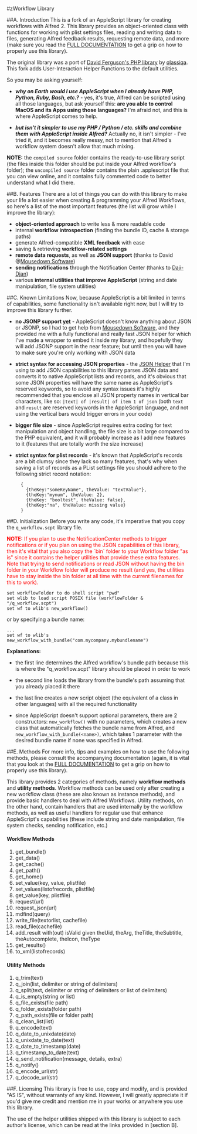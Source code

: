 #zWorkflow Library

##A. Introduction
This is a fork of an AppleScript library for creating workflows with Alfred 2. This library provides an object-oriented class with functions for working with plist settings files, reading and writing data to files, generating Alfred feedback results, requesting remote data, and more (make sure you read the [FULL DOCUMENTATION](https://github.com/qlassiqa/qWorkflow/blob/master/documentation/Documentation.md) to get a grip on how to properly use this library).

The original library was a port of [David Ferguson's PHP library](https://github.com/jdfwarrior/Workflows) by [qlassiqa](https://github.com/qlassiqa/qWorkflow). This fork adds User-Interaction Helper Functions to the default utilities.

So you may be asking yourself: 

* ***why on Earth would I use AppleScript when I already have PHP, Python, Ruby, Bash, etc.?*** - yes, it's true, Alfred can be scripted using all those languages, but ask yourself this: **are you able to control MacOS and its Apps using those languages?** I'm afraid not, and this is where AppleScript comes to help. 

* ***but isn't it simpler to use my PHP / Python / etc. skills and combine them with AppleScript inside Alfred?*** Actually no, it isn't simpler - I've tried it, and it becomes really messy, not to mention that Alfred's workflow system doesn't allow that much mixing.

**NOTE:** the `compiled source` folder contains the ready-to-use library script (the files inside this folder should be put inside your Alfred workflow's folder); the `uncompiled source` folder contains the plain .applescript file that you can view online, and it contains fully commented code to better understand what I did there.

##B. Features
There are a lot of things you can do with this library to make your life a lot easier when creating & programming your Alfred Workflows, so here's a list of the most important features (the list will grow while I improve the library):

* **object-oriented approach** to write less & more readable code
* internal **workflow introspection** (finding the bundle ID, cache & storage paths)
* generate Alfred-compatible **XML feedback** with ease
* saving & retrieving **workflow-related settings**
* **remote data requests**, as well as **JSON support** (thanks to David @[Mousedown Software](http://www.mousedown.net/mouseware/index.html))
* **sending notifications** through the Notification Center (thanks to [Daji-Djan](https://github.com/Daij-Djan/DDMountainNotifier))
* various **internal utilities that improve AppleScript** (string and date manipulation, file system utilities)

##C. Known Limitations
Now, because AppleScript is a bit limited in terms of capabilities, some functionality isn't available right now, but I will try to improve this library further.

* **no JSONP support <u>yet</u>** - AppleScript doesn't know anything about JSON or JSONP, so I had to get help from [Mousedown Software](http://www.mousedown.net/mouseware/index.html), and they provided me with a fully functional and really fast JSON helper for which I've made a wrapper to embed it inside my library, and hopefully they will add JSONP support in the near feature; but until then you will have to make sure you're only working with JSON data

* **strict syntax for accessing JSON properties** - the [JSON Helper](http://www.mousedown.net/mouseware/JSONHelper.html) that I'm using to add JSON capabilities to this library parses JSON data and converts it to native AppleScript lists and records, and it's obvious that some JSON properties will have the same name as AppleScript's reserved keywords, so to avoid any syntax issues it's highly recommended that you enclose all JSON property names in vertical bar characters, like so: `|text| of |result| of item 1 of json`  (both `text` and `result` are reserved keywords in the AppleScript language, and not using the vertical bars would trigger errors in your code)

* **bigger file size** - since AppleScript requires extra coding for text manipulation and object handling, the file size is a bit large compared to the PHP equivalent, and it will probably increase as I add new features to it (features that are totally worth the size increase)

* **strict syntax for plist records** - it's known that AppleScript's records are a bit clumsy since they lack so many features, that's why when saving a list of records as a PList settings file you should adhere to the following strict record notation: 
 
  ```
	{ 
	  {theKey:"someKeyName", theValue: "textValue"}, 
	  {theKey:"mynum", theValue: 2},
	  {theKey: "booltest", theValue: false},
	  {theKey:"na", theValue: missing value} 
	}
	```

##D. Initialization
Before you write any code, it's imperative that you copy the `q_workflow.scpt` library file. 

<p style="color: red;"><strong>NOTE:</strong> If you plan to use the NotificationCenter methods to trigger notifications or if you plan on using the JSON capabilities of this library, then it's vital that you also copy the `bin` folder to your Workflow folder "as is" since it contains the helper utilities that provide these extra features. Note that trying to send notifications or read JSON without having the bin folder in your Workflow folder will produce no result (and yes, the utilities have to stay inside the bin folder at all time with the current filenames for this to work).</p>

```
set workflowFolder to do shell script "pwd"
set wlib to load script POSIX file (workflowFolder & "/q_workflow.scpt")
set wf to wlib's new_workflow()
```

or by specifying a bundle name:

```
...
set wf to wlib's new_workflow_with_bundle("com.mycompany.mybundlename")
```

**Explanations:**
* the first line determines the Alfred workflow's bundle path because this is where the "q_workflow.scpt" library should be placed in order to work

* the second line loads the library from the bundle's path assuming that you already placed it there

* the last line creates a new script object (the equivalent of a class in other languages) with all the required functionality

* since AppleScript doesn't support optional parameters, there are 2 constructors: `new_workflow()` with no parameters, which creates a new class that automatically fetches the bundle name from Alfred, and `new_workflow_with_bundle(<name>)`, which takes 1 parameter with the desired bundle name if none was specified in Alfred.

##E. Methods
For more info, tips and examples on how to use the following methods, please consult the accompanying documentation (again, it is vital that you look at the [FULL DOCUMENTATION](https://github.com/qlassiqa/qWorkflow/blob/master/documentation/Documentation.md) to get a grip on how to properly use this library).

This library provides 2 categories of methods, namely **workflow methods** and **utility methods**. Workflow methods can be used only after creating a new workflow class (these are also known as instance methods), and provide basic handlers to deal with Alfred Workflows. Utility methods, on the other hand, contain handlers that are used internally by the workflow methods, as well as useful handlers for regular use that enhance AppleScript's capabilities (these include string and date manipulation, file system checks, sending notification, etc.)

#### Workflow Methods
1. get\_bundle()
2. get\_data()
3. get\_cache()
4. get\_path()
5. get\_home()
6. set\_value(key, value, plistfile)
7. set\_values(listofrecords, plistfile)
8. get\_value(key, plistfile)
9. request(url)
10. request\_json(url)
11. mdfind(query)
12. write\_file(textorlist, cachefile)
13. read\_file(cachefile)
14. add\_result with(out) isValid given theUid, theArg, theTitle, theSubtitle, theAutocomplete, theIcon, theType
15. get\_results()
16. to\_xml(listofrecords)

#### Utility Methods
1. q\_trim(text)
2. q\_join(list, delimiter or string of delimiters)
3. q\_split(text, delimiter or string of delimiters or list of delimiters)
4. q\_is\_empty(string or list)
5. q\_file\_exists(file path)
6. q\_folder\_exists(folder path)
7. q\_path\_exists(file or folder path)
8. q\_clean\_list(list)
9. q\_encode(text)
10. q\_date\_to\_unixdate(date)
11. q\_unixdate\_to\_date(text)
12. q\_date\_to\_timestamp(date)
13. q\_timestamp\_to\_date(text)
14. q\_send\_notification(message, details, extra)
15. q\_notify()
16. q\_encode\_url(str)
17. q\_decode\_url(str)

##F. Licensing
This library is free to use, copy and modify, and is provided "AS IS", without warranty of any kind. However, I will greatly appreciate it if you'd give me credit and mention me in your works or anywhere you use this library.

The use of the helper utilities shipped with this library is subject to each author's license, which can be read at the links provided in [section B].
